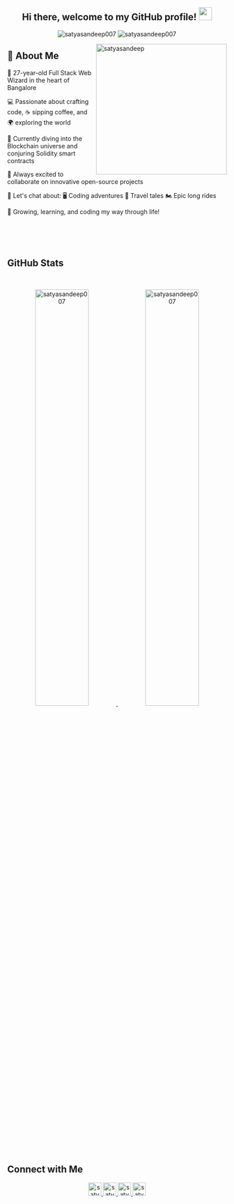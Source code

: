 <h2 align="center">  Hi there, welcome to my GitHub profile! <img src="https://github.com/abdoachhoubi/abdoachhoubi/blob/main/gifs/Hi.gif" width="30">
</h2>

<p align="center">
    <img src="https://img.shields.io/github/followers/satyasandeep007?label=Followers&color=brightgreen&style=flat-square" alt="satyasandeep007" />
    <img src="https://komarev.com/ghpvc/?username=satyasandeep007&label=Profile%20Views&color=brightgreen&style=flat-square" alt="satyasandeep007" />
</p>

<img align="right" height="300" width="300" src="https://avatars.githubusercontent.com/u/52450973?v=4" alt="satyasandeep" />

## 🌟 About Me

🚀 27-year-old Full Stack Web Wizard in the heart of Bangalore

💻 Passionate about crafting code, ☕ sipping coffee, and 🌍 exploring the world

🔗 Currently diving into the Blockchain universe and conjuring Solidity smart contracts

🤝 Always excited to collaborate on innovative open-source projects

💬 Let's chat about:
   🖥️ Coding adventures
   🧳 Travel tales
   🏍️ Epic long rides

🌱 Growing, learning, and coding my way through life!
<br>
<br>
<br>
<br>
<br>

## GitHub Stats
<br />
<div>
    <p align="center">
        <a href="https://github-readme-stats.vercel.app/api?username=satyasandeep007&show_icons=true&hide_border=true&theme=react"
            target="_blank" rel="noreferrer">
            <img width="49.5%"
                src="https://github-readme-stats.vercel.app/api?username=satyasandeep007&show_icons=true&hide_border=true&theme=react"
                alt="satyasandeep007"  />
        </a>
        <a href="https://github-readme-streak-stats.herokuapp.com/?user=satyasandeep007&theme=react" target="_blank"
            rel="noreferrer">
            <img width="49.5%" src="https://github-readme-streak-stats.herokuapp.com/?user=satyasandeep007&theme=react"
                alt="satyasandeep007" />
        </a>
    </p>


<!-- <p align="center">
    <a href="https://github-profile-trophy.vercel.app/?username=satyasandeep007" target="_blank" rel="noreferrer">
        <img width="90%" src="https://github-profile-trophy.vercel.app/?username=satyasandeep007" />
    </a>
</p> -->
</div>

<br />
<br />

## Connect with Me

<p align="center">
    <a href="https://www.linkedin.com/in/satyasandeep/" target="_blank" rel="noreferrer">
        <img src="https://img.shields.io/badge/linkedin-%231DA1F2.svg?style=for-the-badge&logo=linkedin&logoColor=white" alt="satyasandeep" height="30" />
    </a>
    <a href="https://instagram.com/satyasandeep007" target="_blank" rel="noreferrer">
        <img src="https://img.shields.io/badge/instagram-%23E4405F.svg?style=for-the-badge&logo=Instagram&logoColor=white" alt="satyasandeep" height="30" />
    </a>
    <a href="https://wa.me/+918978494898" target="_blank" rel="noreferrer">
        <img src="https://img.shields.io/badge/whatsapp-4B7F1.svg?style=for-the-badge&logo=whatsapp&logoColor=white" alt="satyasandeep" height="30" />
    </a>
    <a href="https://twitter.com/satyasandeep76" target="_blank" rel="noreferrer">
        <img src="https://img.shields.io/badge/twitter-1DA1F2.svg?style=for-the-badge&logo=twitter&logoColor=white" alt="satyasandeep" height="30" />
    </a>
</p>
